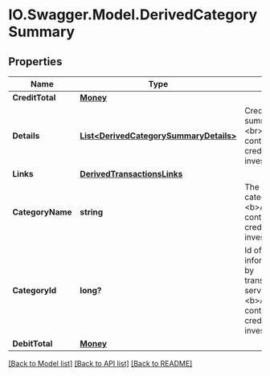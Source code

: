 # IO.Swagger.Model.DerivedCategorySummary
## Properties

Name | Type | Description | Notes
------------ | ------------- | ------------- | -------------
**CreditTotal** | [**Money**](Money.md) |  | [optional] 
**Details** | [**List&lt;DerivedCategorySummaryDetails&gt;**](DerivedCategorySummaryDetails.md) | Credit and debit summary per date.&lt;br&gt;&lt;br&gt;&lt;b&gt;Applicable containers&lt;/b&gt;: creditCard, bank, investment&lt;br&gt; | [optional] 
**Links** | [**DerivedTransactionsLinks**](DerivedTransactionsLinks.md) |  | [optional] 
**CategoryName** | **string** | The name of the category.&lt;br&gt;&lt;br&gt;&lt;b&gt;Applicable containers&lt;/b&gt;: creditCard, bank, investment&lt;br&gt; | [optional] 
**CategoryId** | **long?** | Id of the category. This information is provided by transactions/categories service.&lt;br&gt;&lt;br&gt;&lt;b&gt;Applicable containers&lt;/b&gt;: creditCard, bank, investment&lt;br&gt; | [optional] 
**DebitTotal** | [**Money**](Money.md) |  | [optional] 

[[Back to Model list]](../README.md#documentation-for-models) [[Back to API list]](../README.md#documentation-for-api-endpoints) [[Back to README]](../README.md)

